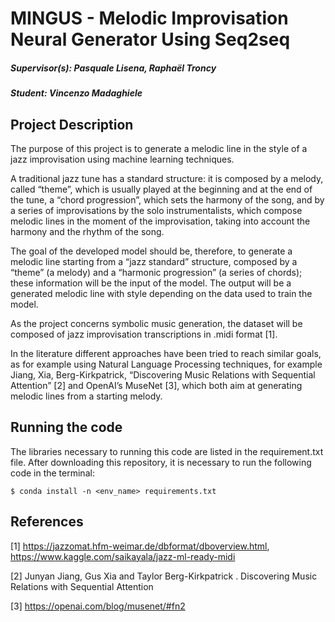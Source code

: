 # MINGUS - Melodic Improvisation Neural Generator Using Seq2seq

##### Supervisor(s): Pasquale Lisena, Raphaël Troncy 
##### Student: Vincenzo Madaghiele

## Project Description

The purpose of this project is to generate a melodic line in the style of a jazz improvisation using machine learning techniques.

A traditional jazz tune has a standard structure: it is composed by a melody, called “theme”, which is usually played at the beginning and at the end of the tune, a “chord progression”, which sets the harmony of the song, and by a series of improvisations by the solo instrumentalists, which compose melodic lines in the moment of the improvisation, taking into account the harmony and the rhythm of the song.

The goal of the developed model should be, therefore, to generate a melodic line starting from a “jazz standard” structure, composed by a “theme” (a melody) and a “harmonic progression” (a series of chords); these information will be the input of the model. The output will be a generated melodic line with style depending on the data used to train the model.

As the project concerns symbolic music generation, the dataset will be composed of jazz improvisation transcriptions in .midi format [1].

In the literature different approaches have been tried to reach similar goals, as for example using Natural Language Processing techniques, for example Jiang, Xia, Berg-Kirkpatrick, “Discovering Music Relations with Sequential Attention” [2] and OpenAI’s MuseNet [3], which both aim at generating melodic lines from a starting melody.

## Running the code

The libraries necessary to running this code are listed in the requirement.txt file. 
After downloading this repository, it is necessary to run the following code in the terminal:
```
$ conda install -n <env_name> requirements.txt
```

## References

[1] https://jazzomat.hfm-weimar.de/dbformat/dboverview.html, https://www.kaggle.com/saikayala/jazz-ml-ready-midi

[2] Junyan Jiang, Gus Xia and Taylor Berg-Kirkpatrick . Discovering Music Relations with Sequential Attention 

[3] https://openai.com/blog/musenet/#fn2


